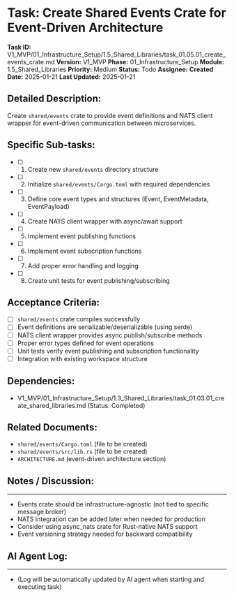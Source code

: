 # Task: Create Shared Events Crate for Event-Driven Architecture

**Task ID:** V1_MVP/01_Infrastructure_Setup/1.5_Shared_Libraries/task_01.05.01_create_events_crate.md
**Version:** V1_MVP
**Phase:** 01_Infrastructure_Setup
**Module:** 1.5_Shared_Libraries
**Priority:** Medium
**Status:** Todo
**Assignee:**
**Created Date:** 2025-01-21
**Last Updated:** 2025-01-21

## Detailed Description:
Create `shared/events` crate to provide event definitions and NATS client wrapper for event-driven communication between microservices.

## Specific Sub-tasks:
- [ ] 1. Create new `shared/events` directory structure
- [ ] 2. Initialize `shared/events/Cargo.toml` with required dependencies
- [ ] 3. Define core event types and structures (Event, EventMetadata, EventPayload)
- [ ] 4. Create NATS client wrapper with async/await support
- [ ] 5. Implement event publishing functions
- [ ] 6. Implement event subscription functions
- [ ] 7. Add proper error handling and logging
- [ ] 8. Create unit tests for event publishing/subscribing

## Acceptance Criteria:
- [ ] `shared/events` crate compiles successfully
- [ ] Event definitions are serializable/deserializable (using serde)
- [ ] NATS client wrapper provides async publish/subscribe methods
- [ ] Proper error types defined for event operations
- [ ] Unit tests verify event publishing and subscription functionality
- [ ] Integration with existing workspace structure

## Dependencies:
- V1_MVP/01_Infrastructure_Setup/1.3_Shared_Libraries/task_01.03.01_create_shared_libraries.md (Status: Completed)

## Related Documents:
- `shared/events/Cargo.toml` (file to be created)
- `shared/events/src/lib.rs` (file to be created)
- `ARCHITECTURE.md` (event-driven architecture section)

## Notes / Discussion:
---
* Events crate should be infrastructure-agnostic (not tied to specific message broker)
* NATS integration can be added later when needed for production
* Consider using async_nats crate for Rust-native NATS support
* Event versioning strategy needed for backward compatibility

## AI Agent Log:
---
* (Log will be automatically updated by AI agent when starting and executing task)
